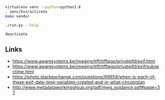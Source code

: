 ```bash
virtualenv venv --python=python3.8
. venv/bin/activate
make vendor

./run.py --help

deactivate
```

## Links

* https://www.awaresystems.be/imaging/tiff/tifftags/privateifd/exif.html
* https://www.awaresystems.be/imaging/tiff/tifftags/privateifd/exif/subsectime.html
* https://photo.stackexchange.com/questions/69959/when-is-each-of-these-exif-date-time-variables-created-and-in-what-circumstan
* http://www.metadataworkinggroup.org/pdf/mwg_guidance.pdf#page=37
